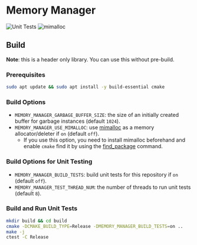 # Memory Manager

![Unit Tests](https://github.com/dbgroup-nagoya-u/memory-manager/workflows/Unit%20Tests/badge.svg?branch=main)
![mimalloc](https://github.com/dbgroup-nagoya-u/memory-manager/workflows/mimalloc/badge.svg?branch=main)

## Build

**Note**: this is a header only library. You can use this without pre-build.

### Prerequisites

```bash
sudo apt update && sudo apt install -y build-essential cmake
```

### Build Options

- `MEMORY_MANAGER_GARBAGE_BUFFER_SIZE`: the size of an initially created buffer for garbage instances (default `1024`).
- `MEMORY_MANAGER_USE_MIMALLOC`: use [mimalloc](https://github.com/microsoft/mimalloc) as a memory allocator/deleter if `on` (default `off`).
    - If you use this option, you need to install mimalloc beforehand and enable `cmake` find it by using the [find_package](https://cmake.org/cmake/help/latest/command/find_package.html) command.

### Build Options for Unit Testing

- `MEMORY_MANAGER_BUILD_TESTS`: build unit tests for this repository if `on` (default `off`).
- `MEMORY_MANAGER_TEST_THREAD_NUM`: the number of threads to run unit tests (default `8`).

### Build and Run Unit Tests

```bash
mkdir build && cd build
cmake -DCMAKE_BUILD_TYPE=Release -DMEMORY_MANAGER_BUILD_TESTS=on ..
make -j
ctest -C Release
```
